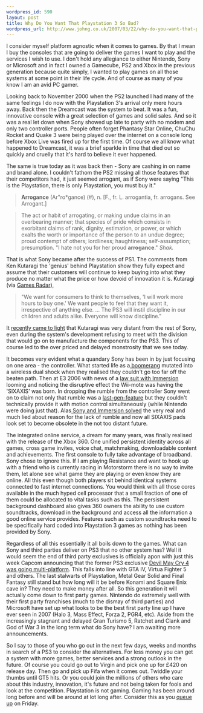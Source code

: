 ```yaml
--- 
wordpress_id: 590
layout: post
title: Why Do You Want That Playstation 3 So Bad?
wordpress_url: http://www.johng.co.uk/2007/03/22/why-do-you-want-that-playstation-3-so-bad/
---
```

I consider myself platform agnostic when it comes to games. By that I mean I buy the consoles that are going to deliver the games I want to play and the services I wish to use. I don't hold any allegiance to either Nintendo, Sony or Microsoft and in fact I owned a Gamecube, PS2 and Xbox in the previous generation because quite simply, I wanted to play games on all those systems at some point in their life cycle. And of course as many of you know I am an avid PC gamer.

Looking back to November 2000 when the PS2 launched I had many of the same feelings I do now with the Playstation 3's arrival only mere hours away. Back then the Dreamcast was the system to beat. It was a fun, innovative console with a great selection of games and solid sales. And so it was a real let down when Sony showed up late to party with no modem and only two controller ports. People often forget Phantasy Star Online, ChuChu Rocket and Quake 3 were being played over the internet on a console long before Xbox Live was fired up for the first time. Of course we all know what happened to Dreamcast, it was a brief sparkle in time that died out so quickly and cruelly that it's hard to believe it ever happened.

The same is true today as it was back then - Sony are cashing in on name and brand alone. I couldn't fathom the PS2 missing all those features that their competitors had, it just seemed arrogant, as if Sony were saying "This is the Playstation, there is only Playstation, you must buy it."

> **Arrogance** (Ar"ro\*gance) (#), n.
> \[F., fr. L. arrogantia, fr. arrogans. See Arrogant.\]

> The act or habit of arrogating, or making undue claims in an overbearing manner; that species of pride which consists in exorbitant claims of rank, dignity, estimation, or power, or which exalts the worth or importance of the person to an undue degree; proud contempt of others; lordliness; haughtiness; self-assumption; presumption. "I hate not you for her proud **arrogance**." <em>Shak.</em>

That is what Sony became after the success of PS1. The comments from Ken Kutaragi the 'genius' behind Playstation show they fully expect and assume that their customers will continue to keep buying into what they produce no matter what the price or how devoid of innovation it is. Kutaragi (via <a href="http://www.gamesradar.com/us/ps3/game/features/article.jsp?releaseId=20060314115917309058&amp;articleId=2007031912215876016&amp;sectionId=1003&amp;pageId=2007031912425999092">Games Radar</a>),

> "We want for consumers to think to themselves, 'I will work more hours to buy one.' We want people to feel that they want it, irrespective of anything else. ... The PS3 will instil discipline in our children and adults alike. Everyone will know discipline."

It <a href="http://spong.com/article/11993/Sony_CEO_Stringer_Slams_Father_Of_Playstation_As_Renegade_?cb=120">recently came to light</a> that Kutaragi was very distant from the rest of Sony, even during the system's development refusing to meet with the division that would go on to manufacture the components for the PS3. This of course led to the over priced and delayed monstrosity that we see today.

It becomes very evident what a quandary Sony has been in by just focusing on one area - the controller. What started life as a<a href="http://www.joystiq.com/2006/05/09/ps3-boomerang-controller-tossed-doesnt-come-back/"> boomerang</a> mutated into a wireless dual shock when they realised they couldn't go too far off the beaten path. Then at E3 2006 with news of a <a href="http://www.gamesindustry.biz/content_page.php?aid=7649">law suit with Immersion</a> looming and noticing the disruptive effect the Wii-mote was having the 'SIXAXIS' was born. In dropping the rumble from the controller Sony went on to claim not only that rumble was a <a href="http://www.1up.com/do/newsStory?cId=3157501">last-gen-feature</a> but they couldn't technically provide it with motion control simultaneously (while Nintendo were doing just that). Alas<a href="http://www.gamesindustry.biz/content_page.php?aid=23209"> Sony and Immersion solved</a> the very real and much lied about reason for the lack of rumble and now all SIXAXIS pads look set to become obsolete in the not too distant future.

The integrated online service, a dream for many years, was finally realised with the release of the Xbox 360. One unified persistent identity across all games, cross game invites, voice chat, matchmaking, downloadable content and achievements. The first console to fully take advantage of broadband. Sony chose to ignore this. If I am playing Resistance and want to hook up with a friend who is currently racing in Motorstorm there is no way to invite them, let alone see what game they are playing or even know they are online. All this even though both players sit behind identical systems connected to fast internet connections. You would think with all those cores available in the much hyped cell processor that a small fraction of one of them could be allocated to vital tasks such as this. The persistent background dashboard also gives 360 owners the ability to use custom soundtracks, download in the background and access all the information a good online service provides. Features such as custom soundtracks need to be specifically hard coded into Playstation 3 games as nothing has been provided by Sony.

Regardless of all this essentially it all boils down to the games. What can Sony and third parties deliver on PS3 that no other system has? Well it would seem the end of third party exclusives is officially apon with just this week Capcom announcing that the former PS3 exclusive <a href="http://ir.capcom.co.jp/english/news/html/e070320.html">Devil May Cry 4 was going multi-platform</a>. This falls into line with GTA IV, Virtua Fighter 5 and others. The last stalwarts of Playstation, Metal Gear Solid and Final Fantasy still stand but how long will it be before Konami and Square Enix cave in? They need to make money after all. So this generation it will actually come down to first party games. Nintendo do extremely well with their first party franchises (much to the dismay of third parties) and Microsoft have set up what looks to be the best first party line up I have ever seen in 2007 (Halo 3, Mass Effect, Forza 2, PGR4, etc). Aside from the increasingly stagnant and delayed Gran Turismo 5, Ratchet and Clank and God of War 3 in the long term what do Sony have? I am awaiting more announcements.

So I say to those of you who go out in the next few days, weeks and months in search of a PS3 to consider the alternatives. For less money you can get a system with more games, better services and a strong outlook in the future. Of course you could go out to Virgin and pick one up for £420 on release day. Then go and pick up Fifa when it comes out. Twiddle your thumbs until GT5 hits. Or you could join the millions of others who care about this industry, innovation, it's future and not being taken for fools and look at the competition. Playstation is not gaming. Gaming has been around long before and will be around at lot long after. Consider this as you <a href="http://www.ukresistance.co.uk/2007/03/reporting-live-from-ps3-launch-event.html">queue up</a> on Friday.
